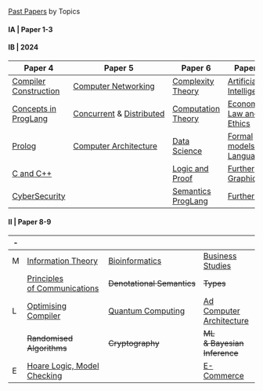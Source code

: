 [Past Papers](https://www.cl.cam.ac.uk/teaching/exams/pastpapers/) by Topics

#### IA | Paper 1-3

#### IB | 2024

| Paper 4                                                | Paper 5                                                                                         | Paper 6                                                   | Paper 7                                                     |
| ------------------------------------------------------ | ----------------------------------------------------------------------------------------------- | --------------------------------------------------------- | ----------------------------------------------------------- |
| [Compiler Construction](./Ref/IBCompiler/Compiler.pdf)    | [Computer Networking](./Ref/PastPaper/IB/Networking.pdf)                                           | [Complexity Theory](./Ref/IBComplexityTheory/Complexity.pdf) | [Artificial Intelligence](./Ref/PastPaper/IB/AI.pdf)           |
| [Concepts in ProgLang](./Ref/PastPaper/IB/ConceptsPL.pdf) | [Concurrent](./Ref/PastPaper/IB/Concurrent.pdf) & [Distributed](./Ref/PastPaper/IB/Distributed.pdf) | [Computation Theory](./Ref/IBCompTheory/Comp.pdf)            | [Economics, Law and Ethics](./Ref/PastPaper/IB/ELE.pdf)        |
| [Prolog](./Ref/IBProlog/Prolog.pdf)                       | [Computer Architecture](./Ref/PastPaper/IB/Arch.pdf)                                               | [Data Science](./Ref/IBDataSci/DataSci.pdf)                  | [Formal models of Language](./Ref/PastPaper/IB/FormalLang.pdf) |
| [C and C++](./Ref/PastPaper/IB/c_cpp.pdf)                 |                                                                                                 | [Logic and Proof](./Ref/PastPaper/IB/LogicProof.pdf)         | [Further Graphics](./Ref/IBFGraphics/Further%20Graphics.pdf)   |
| [CyberSecurity](./Ref/PastPaper/IB/CyberSec.pdf)          |                                                                                                 | [Semantics ProgLang](./Ref/IBSemantics/Semantics.pdf)        | [Further HCI](./Ref/PastPaper/IB/FHCI.pdf)                     |

#### II | Paper 8-9

| - |                                                                     |                                                   |                                                         |
| - | ------------------------------------------------------------------- | ------------------------------------------------- | ------------------------------------------------------- |
| M | [Information Theory](./Ref/PastPaper/II/informationTheory.html)        | [Bioinformatics](./Ref/PastPaper/II/bioInfo.html)    | [Business Studies](./Ref/PastPaper/II/business.html)       |
|   | [Principles of Communications](./Ref/PastPaper/II/PrinciplesCom.html) | ~~Denotational Semantics~~                      | ~~Types~~                                              |
| L | [Optimising Compiler](./Ref/PastPaper/II/optCompiler.html)             | [Quantum Computing](./Ref/PastPaper/II/quantum.html) | [Ad Computer Architecture](./Ref/PastPaper/II/adArch.html) |
|   | ~~Randomised Algorithms~~                                          | ~~Cryptography~~                                 | ~~ML & Bayesian Inference~~                           |
| E | [Hoare Logic, Model Checking](./Ref/PastPaper/II/HLMC.html)            |                                                   | [E-Commerce](./Ref/PastPaper/II/eCommerce.html)                                             |
